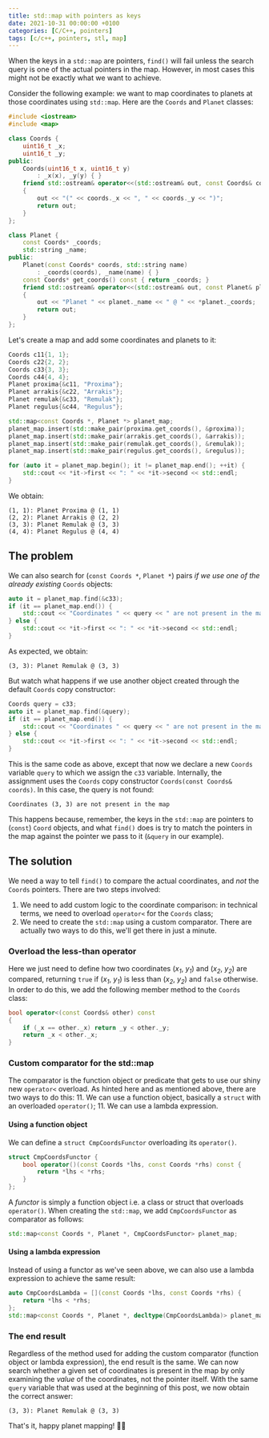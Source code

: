 ```yaml
---
title: std::map with pointers as keys
date: 2021-10-31 00:00:00 +0100
categories: [C/C++, pointers]
tags: [c/c++, pointers, stl, map]
---
```


When the keys in a `std::map` are pointers, `find()` will fail unless the search query is one of the actual pointers in the map. However, in most cases this might not be exactly what we want to achieve.

Consider the following example: we want to map coordinates to planets at those coordinates using `std::map`. Here are the `Coords` and `Planet` classes:

```c++
#include <iostream>
#include <map>

class Coords {
    uint16_t _x;
    uint16_t _y;
public:
    Coords(uint16_t x, uint16_t y)
        : _x(x), _y(y) { }
    friend std::ostream& operator<<(std::ostream& out, const Coords& coords)
    {
        out << "(" << coords._x << ", " << coords._y << ")";
        return out;
    }
};

class Planet {
    const Coords* _coords;
    std::string _name;
public:
    Planet(const Coords* coords, std::string name)
        : _coords(coords), _name(name) { }
    const Coords* get_coords() const { return _coords; }
    friend std::ostream& operator<<(std::ostream& out, const Planet& planet)
    {
        out << "Planet " << planet._name << " @ " << *planet._coords;
        return out;
    }
};
```

Let's create a map and add some coordinates and planets to it:

```c++
Coords c11{1, 1};
Coords c22{2, 2};
Coords c33{3, 3};
Coords c44{4, 4};
Planet proxima{&c11, "Proxima"};
Planet arrakis{&c22, "Arrakis"};
Planet remulak{&c33, "Remulak"};
Planet regulus{&c44, "Regulus"};

std::map<const Coords *, Planet *> planet_map;
planet_map.insert(std::make_pair(proxima.get_coords(), &proxima));
planet_map.insert(std::make_pair(arrakis.get_coords(), &arrakis));
planet_map.insert(std::make_pair(remulak.get_coords(), &remulak));
planet_map.insert(std::make_pair(regulus.get_coords(), &regulus));

for (auto it = planet_map.begin(); it != planet_map.end(); ++it) {
    std::cout << *it->first << ": " << *it->second << std::endl;
}
```

We obtain:

```
(1, 1): Planet Proxima @ (1, 1)
(2, 2): Planet Arrakis @ (2, 2)
(3, 3): Planet Remulak @ (3, 3)
(4, 4): Planet Regulus @ (4, 4)
```

## The problem

We can also search for (`const Coords *`, `Planet *`) pairs *if we use one of the already existing* `Coords` objects:

```c++
auto it = planet_map.find(&c33);
if (it == planet_map.end()) {
    std::cout << "Coordinates " << query << " are not present in the map" << std::endl;
} else {
    std::cout << *it->first << ": " << *it->second << std::endl;
}
```

As expected, we obtain:

```
(3, 3): Planet Remulak @ (3, 3)
```

But watch what happens if we use another object created through the default `Coords` copy constructor:

```c++
Coords query = c33;
auto it = planet_map.find(&query);
if (it == planet_map.end()) {
    std::cout << "Coordinates " << query << " are not present in the map" << std::endl;
} else {
    std::cout << *it->first << ": " << *it->second << std::endl;
}
```

This is the same code as above, except that now we declare a new `Coords` variable `query` to which we assign the `c33` variable. Internally, the assignment uses the `Coords` copy constructor `Coords(const Coords& coords)`. In this case, the query is not found:

```
Coordinates (3, 3) are not present in the map
```

This happens because, remember, the keys in the `std::map` are pointers to (`const`) `Coord` objects, and what `find()` does is try to match the pointers in the map against the pointer we pass to it (`&query` in our example).

## The solution

We need a way to tell `find()` to compare the actual coordinates, and *not* the `Coords` pointers. There are two steps involved:
1. We need to add custom logic to the coordinate comparison: in technical terms, we need to overload `operator<` for the `Coords` class;
1. We need to create the `std::map` using a custom comparator. There are actually two ways to do this, we'll get there in just a minute.

### Overload the less-than operator

Here we just need to define how two coordinates (*x<sub>1</sub>*, *y<sub>1</sub>*) and (*x<sub>2</sub>*, *y<sub>2</sub>*) are compared, returning `true` if (*x<sub>1</sub>*, *y<sub>1</sub>*) is less than (*x<sub>2</sub>*, *y<sub>2</sub>*) and `false` otherwise. In order to do this, we add the following member method to the `Coords` class:

```c++
bool operator<(const Coords& other) const
{
    if (_x == other._x) return _y < other._y;
    return _x < other._x;
}
```

### Custom comparator for the std::map

The comparator is the function object or predicate that gets to use our shiny new `operator<` overload. As hinted here and as mentioned above, there are two ways to do this:
11. We can use a function object, basically a `struct` with an overloaded `operator()`;
11. We can use a lambda expression.

#### Using a function object

We can define a `struct CmpCoordsFunctor` overloading its `operator()`.

```c++
struct CmpCoordsFunctor {
    bool operator()(const Coords *lhs, const Coords *rhs) const {
        return *lhs < *rhs;
    }
};
```

A *functor* is simply a function object i.e. a class or struct that overloads `operator()`. When creating the `std::map`, we add `CmpCoordsFunctor` as comparator as follows:

```c++
std::map<const Coords *, Planet *, CmpCoordsFunctor> planet_map;
```

#### Using a lambda expression

Instead of using a functor as we've seen above, we can also use a lambda expression to achieve the same result:

```c++
auto CmpCoordsLambda = [](const Coords *lhs, const Coords *rhs) {
    return *lhs < *rhs;
};
std::map<const Coords *, Planet *, decltype(CmpCoordsLambda)> planet_map(CmpCoordsLambda);
```

### The end result

Regardless of the method used for adding the custom comparator (function object or lambda expression), the end result is the same. We can now search whether a given set of coordinates is present in the map by only examining the *value* of the coordinates, not the pointer itself. With the same `query` variable that was used at the beginning of this post, we now obtain the correct answer:

```
(3, 3): Planet Remulak @ (3, 3)
```

That's it, happy planet mapping! :stars::telescope: